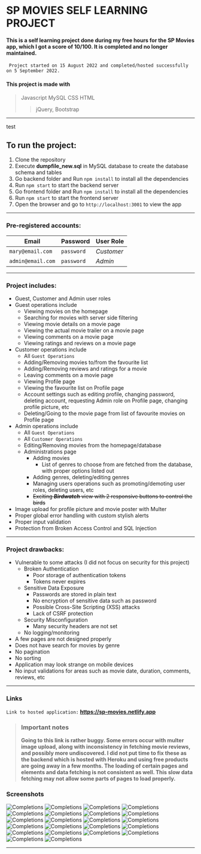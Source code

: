 

# **SP MOVIES SELF LEARNING PROJECT**
#### This is a self learning project done during my free hours for the SP Movies app, which I got a score of 10/100. It is completed and no longer maintained.
``` Project started on 15 August 2022 and completed/hosted successfully on 5 September 2022.```
#### This project is made with 
> Javascript
> MySQL
> CSS
> HTML
>> jQuery, Bootstrap


___
test

## To run the project:

1. Clone the repository
2. Execute **dumpfile_new.sql** in MySQL database to create the database schema and tables  
3. Go backend folder and Run `npm install` to install all the dependencies
4. Run `npm start` to start the backend server
5. Go frontend folder and Run `npm install` to install all the dependencies
6. Run `npm start` to start the frontend server
7. Open the browser and go to `http://localhost:3001` to view the app
___

### Pre-registered accounts:

| Email | Password | User Role |
| ------ | ----------- | ----------- |
| ``` mary@email.com ```  | ``` password ``` | _Customer_ |
| ``` admin@email.com ``` | ``` password ``` |    _Admin_ |

___

### Project includes:

+ Guest, Customer and Admin user roles
+ Guest operations include
    - Viewing movies on the homepage
    - Searching for movies with server side filtering
    - Viewing movie details on a movie page
    - Viewing the actual movie trailer on a movie page
    - Viewing comments on a movie page
    - Viewing ratings and reviews on a movie page
+ Customer operations include
    - All `Guest Operations`
    - Adding/Removing movies to/from the favourite list
    - Adding/Removing reviews and ratings for a movie
    - Leaving comments on a movie page
    - Viewing Profile page
    - Viewing the favourite list on Profile page
    - Account settings such as editing profile, changing password, deleting account, requesting Admin role on Profile page, changing profile picture, etc
    - Deleting/Going to the movie page from list of favourite movies on Profile page
+ Admin operations include
    - All `Guest Operations`
    - All `Customer Operations`
    - Editing/Removing movies from the homepage/database
    - Administrations page
      * Adding movies
        * List of genres to choose from are fetched from the database, with proper options listed out
      * Adding genres, deleting/editing genres
      * Managing users operations such as promoting/demoting user roles, deleting users, etc
      * ~~Exciting _**Birdwatch**_ view with 2 responsive buttons to control the birds~~
+ Image upload for profile picture and movie poster with Multer
+ Proper global error handling with custom stylish alerts
+ Proper input validation
+ Protection from Broken Access Control and SQL Injection
___

### Project drawbacks:

+ Vulnerable to some attacks (I did not focus on security for this project)
  - Broken Authentication
    * Poor storage of authentication tokens
    * Tokens never expires
  - Sensitive Data Exposure
    * Passwords are stored in plain text
    * No encryption of sensitive data such as password
    * Possible Cross-Site Scripting (XSS) attacks
    * Lack of CSRF protection
  - Security Misconfiguration
    * Many security headers are not set
  - No logging/monitoring
+ A few pages are not designed properly
+ Does not have search for movies by genre
+ No pagination
+ No sorting
+ Application may look strange on mobile devices
+ No input validations for areas such as movie date, duration, comments, reviews, etc


___



### Links

``` Link to hosted application: ``` **https://sp-movies.netlify.app**


>### **Important notes**
> **Going to this link is rather buggy. Some errors occur with multer image upload, along with inconsistency in fetching movie reviews, and possibly more undiscovered. I did not put time to fix these as the backend which is hosted with Heroku and using free products are going away in a few months. The loading of certain pages and elements and data fetching is not consistent as well. This slow data fetching may not allow some parts of pages to load properly.**


### Screenshots
![Completions](completion_screenshots/Comments.png)
![Completions](completion_screenshots/Homepage.png)
![Completions](completion_screenshots/InteractiveLogin.png)
![Completions](completion_screenshots/InteractiveSignup.png)
![Completions](completion_screenshots/MoviePage.png)
![Completions](completion_screenshots/MoviePage2.png)
![Completions](completion_screenshots/Search.png)
![Completions](completion_screenshots/Review1.png)
![Completions](completion_screenshots/Review2.png)
![Completions](completion_screenshots/Profile1.png)
![Completions](completion_screenshots/Profile2.png)
![Completions](completion_screenshots/Profile3.png)
![Completions](completion_screenshots/HomePageScoring.png)
![Completions](completion_screenshots/Profile4.png)
![Completions](completion_screenshots/Query.png)
![Completions](completion_screenshots/GuestMode.png)
![Completions](completion_screenshots/EditMovie.png)
![Completions](completion_screenshots/CreateMovie.png)
![Completions](completion_screenshots/AdministratorDashboard.png)
![Completions](completion_screenshots/AddGenre.png)
![Completions](completion_screenshots/EditGenre.png)
![Completions](completion_screenshots/EditRole.png)

___




